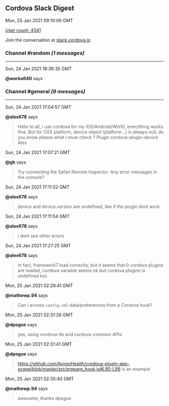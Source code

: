## Cordova Slack Digest
Mon, 25 Jan 2021 09:10:06 GMT

[User count: 4341](https://cordova.slack.com/)


Join the conversation at [slack.cordova.io](http://slack.cordova.io/)

### __Channel #random__ _(1 messages)_
---

Sun, 24 Jan 2021 18:36:35 GMT

__@worka640__ says 
> 
> 

### __Channel #general__ _(9 messages)_
---

Sun, 24 Jan 2021 17:04:57 GMT

__@alex678__ says 
> Hello to all,   i use cordova for my iOS/Android/Win10, everything works fine.   But for OSX platform,      device object (platform...) is always null,    do you know please what i must check ?     Plugin cordova-plugin-device             Alex
> 

Sun, 24 Jan 2021 17:07:21 GMT

__@gh__ says 
> Try connecting the Safari Remote Inspector. Any error messages in the console?
> 

Sun, 24 Jan 2021 17:11:32 GMT

__@alex678__ says 
> device and device.version are undefined,    like if the plugin dont work
> 

Sun, 24 Jan 2021 17:11:54 GMT

__@alex678__ says 
> i dont see other errors
> 

Sun, 24 Jan 2021 17:27:25 GMT

__@alex678__ says 
> In fact, framework7 load correctly,   but it seems that 0 cordova plugins  are loaded,     cordova variable seems ok but cordova.plugins is undefined too.
> 

Mon, 25 Jan 2021 02:29:41 GMT

__@mathewp.94__ says 
> Can I access `config.xml` data/preferences from a Cordova hook?
> 

Mon, 25 Jan 2021 02:31:26 GMT

__@dpogue__ says 
> yes, using cordova-lib and cordova-common APIs
> 

Mon, 25 Jan 2021 02:31:41 GMT

__@dpogue__ says 
> <https://github.com/AyogoHealth/cordova-plugin-app-scope/blob/master/src/prepare_hook.js#L95-L99> is an example
> 

Mon, 25 Jan 2021 02:35:40 GMT

__@mathewp.94__ says 
> awesome, thanks dpogue
> 
